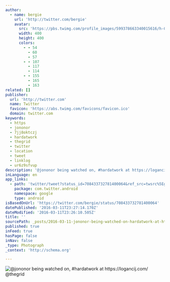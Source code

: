 ```yaml
---
author:
  - name: bergie
    url: 'http://twitter.com/bergie'
    avatar:
      src: 'https://pbs.twimg.com/profile_images/599378663340015616/h-G2oKu5_400x400.jpg'
      width: 400
      height: 400
      colors:
        - - 54
          - 60
          - 57
        - - 107
          - 117
          - 114
        - - 155
          - 165
          - 163
related: []
publisher:
  url: 'http://twitter.com'
  name: Twitter
  favicon: 'https://abs.twimg.com/favicons/favicon.ico'
  domain: twitter.com
keywords:
  - https
  - jononor
  - 7jj8oktczj
  - hardatwork
  - thegrid
  - twitter
  - location
  - tweet
  - linklog
  - ur6z9sfvup
description: '@jononor being watched on, #hardatwork at https://logancij.com/ @thegrid'
inLanguage: en
app_links:
  - path: 'twitter/tweet?status_id=708433732781400064&ref_src=twsrc%5Egoogle%7Ctwcamp%5Eandroidseo%7Ctwgr%5Estatus%7Ctwterm%5E708433732781400064'
    package: com.twitter.android
    namespace: google
    type: android
isBasedOnUrl: 'https://twitter.com/bergie/status/708433732781400064'
datePublished: '2016-03-11T23:27:14.170Z'
dateModified: '2016-03-11T23:26:10.505Z'
title: ''
sourcePath: _posts/2016-03-11-jononor-being-watched-on-hardatwork-at-httpslogancijc.md
published: true
inFeed: true
hasPage: false
inNav: false
_type: Photograph
_context: 'http://schema.org'

---
```

![&commat;jononor being watched on&comma; &num;hardatwork at https&colon;&sol;&sol;logancij&period;com&sol; &commat;thegrid](https://pbs.twimg.com/media/CdTcufEW8AILwN7.jpg:large)